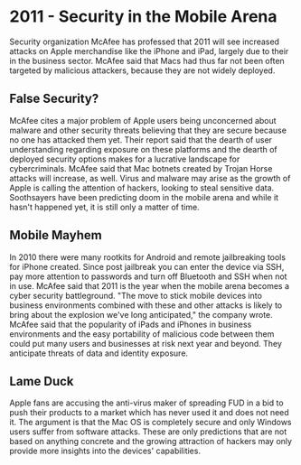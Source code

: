 # 2011 - Security in the Mobile Arena

Security organization McAfee has professed that 2011 will see increased attacks on Apple merchandise like the iPhone and iPad, largely due to their in the business sector. McAfee said that Macs had thus far not been often targeted by malicious attackers, because they are not widely deployed.

## False Security?

McAfee cites a major problem of Apple users being unconcerned about malware and other security threats believing that they are secure because no one has attacked them yet. Their report said that the dearth of user understanding regarding exposure on these platforms and the dearth of deployed security options makes for a lucrative landscape for cybercriminals. McAfee said that Mac botnets created by Trojan Horse attacks will increase, as well. Virus and malware may arise as the growth of Apple is calling the attention of hackers, looking to steal sensitive data. Soothsayers have been predicting doom in the mobile arena and while it hasn't happened yet, it is still only a matter of time.

## Mobile Mayhem

In 2010 there were many rootkits for Android and remote jailbreaking tools for iPhone created. Since post jailbreak you can enter the device via SSH, pay more attention to passwords and turn off Bluetooth and SSH when not in use. McAfee said that 2011 is the year when the mobile arena becomes a cyber security battleground. "The move to stick mobile devices into business environments combined with these and other attacks is likely to bring about the explosion we've long anticipated," the company wrote. McAfee said that the popularity of iPads and iPhones in business environments and the easy portability of malicious code between them could put many users and businesses at risk next year and beyond. They anticipate threats of data and identity exposure.

## Lame Duck

Apple fans are accusing the anti-virus maker of spreading FUD in a bid to push their products to a market which has never used it and does not need it. The argument is that the Mac OS is completely secure and only Windows users suffer from software attacks. These are only predictions that are not based on anything concrete and the growing attraction of hackers may only provide more insights into the devices' capabilities.
